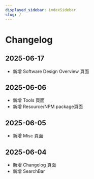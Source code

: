 ```yaml
---
displayed_sidebar: indexSidebar
slug: /
---
```


# Changelog
## 2025-06-17
- 新增 Software Design Overview 頁面

## 2025-06-06
- 新增 Tools 頁面
- 新增 Resource/NPM package頁面

## 2025-06-05
- 新增 Misc 頁面

## 2025-06-04
- 新增 Changelog 頁面
- 新增 SearchBar
